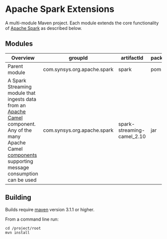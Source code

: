 # Apache Spark Extensions

A multi-module Maven project. Each module extends the core functionality of [Apache Spark](http://spark.apache.org) as described below.

## Modules
 Overview | groupId  | artifactId | packaging
 -------- | -------- | ---------- | ---------
Parent module | com.synsys.org.apache.spark | spark | pom
A Spark Streaming module that ingests data from an [Apache Camel](http://camel.apache.org/) component. Any of the many Apache Camel [components](http://camel.apache.org/components.html) supporting message consumption can be used |com.synsys.org.apache.spark | spark-streaming-camel_2.10 | jar

## Building

Builds require [maven](http://maven.apache.org/) version 3.1.1 or higher.

From a command line run:
```
cd /project/root
mvn install 
```
